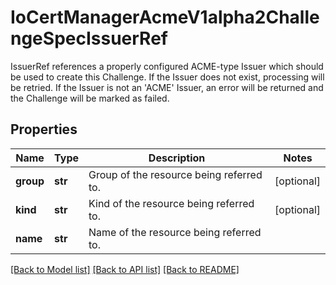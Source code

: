 # IoCertManagerAcmeV1alpha2ChallengeSpecIssuerRef

IssuerRef references a properly configured ACME-type Issuer which should be used to create this Challenge. If the Issuer does not exist, processing will be retried. If the Issuer is not an 'ACME' Issuer, an error will be returned and the Challenge will be marked as failed.
## Properties
Name | Type | Description | Notes
------------ | ------------- | ------------- | -------------
**group** | **str** | Group of the resource being referred to. | [optional] 
**kind** | **str** | Kind of the resource being referred to. | [optional] 
**name** | **str** | Name of the resource being referred to. | 

[[Back to Model list]](../README.md#documentation-for-models) [[Back to API list]](../README.md#documentation-for-api-endpoints) [[Back to README]](../README.md)


